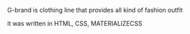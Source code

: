 G-brand is clothing line that provides all kind of fashion outfit

it was written in HTML, CSS, MATERIALIZECSS